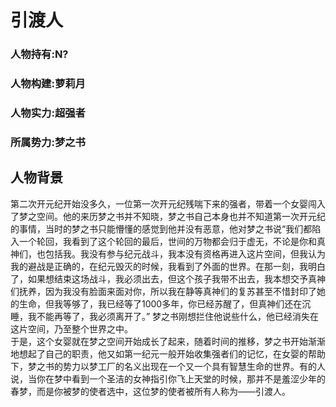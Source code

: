 # 引渡人

### 人物持有:N?
### 人物构建:萝莉月
### 人物实力:超强者
### 所属势力:梦之书

## 人物背景
第二次开元纪开始没多久，一位第一次开元纪残喘下来的强者，带着一个女婴闯入了梦之空间。他的来历梦之书并不知晓，梦之书自己本身也并不知道第一次开元纪的事情，当时的梦之书只能懵懂的感觉到他并没有恶意，他对梦之书说“我们都陷入一个轮回，我看到了这个轮回的最后，世间的万物都会归于虚无，不论是你和真神们，也包括我。我没有参与纪元战斗，我本没有资格再进入这片空间，但我认为我的避战是正确的，在纪元毁灭的时候，我看到了外面的世界。在那一刻，我明白了，如果想结束这场战斗，我必须出去，但这个孩子我带不出去，我本想交予真神们抚养，因为我没有脸面来面对你，所以我在静等真神们的复苏甚至不惜封印了她的生命，但我等够了，我已经等了1000多年，你已经苏醒了，但真神们还在沉睡，我不能再等了，我必须离开了。”
梦之书刚想拦住他说些什么，他已经消失在这片空间，乃至整个世界之中。  
于是，这个女婴就在梦之空间开始成长了起来，随着时间的推移，梦之书开始渐渐地想起了自己的职责，他又如第一纪元一般开始收集强者们的记忆，在女婴的帮助下，梦之书的势力以梦工厂的名义出现在一个又一个具有智慧生命的世界。有的人说，当你在梦中看到一个圣洁的女神指引你飞上天堂的时候，那并不是羞涩少年的春梦，而是你被梦的使者选中，这位梦的使者被所有人称为——引渡人。